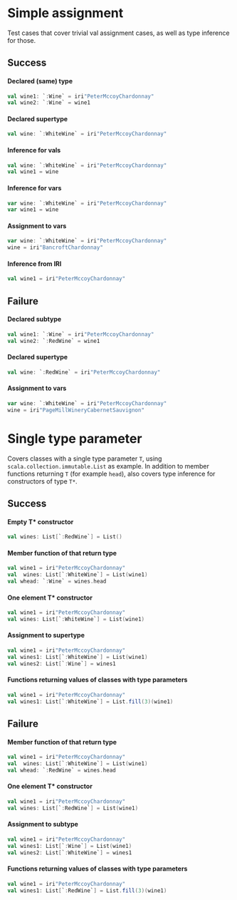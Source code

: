 # Simple assignment
Test cases that cover trivial val assignment cases,
as well as type inference for those.
## Success
#### Declared (same) type
```scala
val wine1: `:Wine` = iri"PeterMccoyChardonnay"
val wine2: `:Wine` = wine1
```

#### Declared supertype
```scala
val wine: `:WhiteWine` = iri"PeterMccoyChardonnay"
```

#### Inference for vals
```scala
val wine: `:WhiteWine` = iri"PeterMccoyChardonnay"
val wine1 = wine
```

#### Inference for vars
```scala
var wine: `:WhiteWine` = iri"PeterMccoyChardonnay"
var wine1 = wine
```

#### Assignment to vars
```scala
var wine: `:WhiteWine` = iri"PeterMccoyChardonnay"
wine = iri"BancroftChardonnay"
```

#### Inference from IRI
```scala
val wine1 = iri"PeterMccoyChardonnay"
```

## Failure
#### Declared subtype
```scala
val wine1: `:Wine` = iri"PeterMccoyChardonnay"
val wine2: `:RedWine` = wine1
```

#### Declared supertype
```scala
val wine: `:RedWine` = iri"PeterMccoyChardonnay"
```

#### Assignment to vars
```scala
var wine: `:WhiteWine` = iri"PeterMccoyChardonnay"
wine = iri"PageMillWineryCabernetSauvignon"
```




# Single type parameter
Covers classes with a single type parameter `T`, using `scala.collection.immutable.List` as
example. In addition to member functions returning `T` (for example `head`), also covers
type inference for constructors of type `T*`.
## Success
#### Empty T* constructor
```scala
val wines: List[`:RedWine`] = List()
```

#### Member function of that return type
```scala
val wine1 = iri"PeterMccoyChardonnay"
val  wines: List[`:WhiteWine`] = List(wine1)
val whead: `:Wine` = wines.head
```

#### One element T* constructor
```scala
val wine1 = iri"PeterMccoyChardonnay"
val wines: List[`:WhiteWine`] = List(wine1)
```

#### Assignment to supertype
```scala
val wine1 = iri"PeterMccoyChardonnay"
val wines1: List[`:WhiteWine`] = List(wine1)
val wines2: List[`:Wine`] = wines1
```

#### Functions returning values of classes with type parameters
```scala
val wine1 = iri"PeterMccoyChardonnay"
val wines1: List[`:WhiteWine`] = List.fill(3)(wine1)
```


## Failure
#### Member function of that return type
```scala
val wine1 = iri"PeterMccoyChardonnay"
val  wines: List[`:WhiteWine`] = List(wine1)
val whead: `:RedWine` = wines.head
```

#### One element T* constructor
```scala
val wine1 = iri"PeterMccoyChardonnay"
val wines: List[`:RedWine`] = List(wine1)
```

#### Assignment to subtype
```scala
val wine1 = iri"PeterMccoyChardonnay"
val wines1: List[`:Wine`] = List(wine1)
val wines2: List[`:WhiteWine`] = wines1
```

#### Functions returning values of classes with type parameters
```scala
val wine1 = iri"PeterMccoyChardonnay"
val wines1: List[`:RedWine`] = List.fill(3)(wine1)
```
